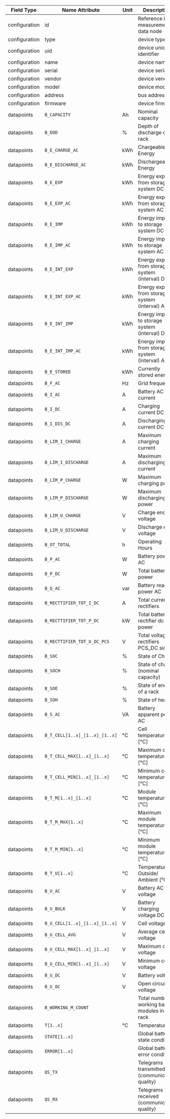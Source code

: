 | Field Type    | Name Attribute                 | Unit | Description                                       | Value   | Required | Example                        | Version |
|---------------|--------------------------------|------|---------------------------------------------------|---------|----------|--------------------------------|---------|
| configuration | id                             |      | Reference id for measurement data node            |         | x        | <device id=“1“ type=“battery“> | 2.0.1   |
| configuration | type                           |      | device type                                       | battery | x        | <device id=“1“ type=“battery“> | 2.0.1   |
| configuration | uid                            |      | device unique identifier                          |         | x        | <uid>BAT12345</uid>            | 2.0.1   |
| configuration | name                           |      | device name                                       |         |          | <name>Battery A</name>         | 2.0.1   |
| configuration | serial                         |      | device serial                                     |         |          | <serial>BAT11.22.33</serial>   | 2.0.1   |
| configuration | vendor                         |      | device vendor                                     |         |          | <vendor>vendor 123</vendor>    | 2.0.1   |
| configuration | model                          |      | device model                                      |         |          | <model></model>                | 2.0.1   |
| configuration | address                        |      | bus address                                       |         |          | <address>1</address>           | 2.0.1   |
| configuration | firmware                       |      | device firmware                                   |         |          | <firmware>1.23.3</firmware>    | 2.0.1   |
| datapoints    | `B_CAPACITY`                   | Ah   | Nominal capacity                                  |         |          |                                |         |
| datapoints    | `B_DOD`                        | %    | Depth of discharge of a rack                      |         |          |                                |         |
| datapoints    | `B_E_CHARGE_AC`                | kWh  | Chargeable Energy                                 |         |          |                                |         |
| datapoints    | `B_E_DISCHARGE_AC`             | kWh  | Dischargeable Energy                              |         |          |                                |         |
| datapoints    | `B_E_EXP`                      | kWh  | Energy export from storage system DC              |         |          |                                |         |
| datapoints    | `B_E_EXP_AC`                   | kWh  | Energy export from storage system AC              |         |          |                                |         |
| datapoints    | `B_E_IMP`                      | kWh  | Energy import to storage system DC                |         |          |                                |         |
| datapoints    | `B_E_IMP_AC`                   | kWh  | Energy import to storage system AC                |         |          |                                |         |
| datapoints    | `B_E_INT_EXP`                  | kWh  | Energy export from storage system (interval) DC   |         |          |                                |         |
| datapoints    | `B_E_INT_EXP_AC`               | kWh  | Energy export from storage system (interval) AC   |         |          |                                |         |
| datapoints    | `B_E_INT_IMP`                  | kWh  | Energy import to storage system (interval) DC     |         |          |                                |         |
| datapoints    | `B_E_INT_IMP_AC`               | kWh  | Energy import from storage system (interval) AC   |         |          |                                |         |
| datapoints    | `B_E_STORED`                   | kWh  | Currently stored energy                           |         |          |                                |         |
| datapoints    | `B_F_AC`                       | Hz   | Grid frequency                                    |         |          |                                |         |
| datapoints    | `B_I_AC`                       | A    | Battery AC current                                |         |          |                                |         |
| datapoints    | `B_I_DC`                       | A    | Charging current DC                               |         |          |                                |         |
| datapoints    | `B_I_DIS_DC`                   | A    | Discharging current DC                            |         |          |                                |         |
| datapoints    | `B_LIM_I_CHARGE`               | A    | Maximum charging current                          |         |          |                                |         |
| datapoints    | `B_LIM_I_DISCHARGE`            | A    | Maximum discharging current                       |         |          |                                |         |
| datapoints    | `B_LIM_P_CHARGE`               | W    | Maximum charging power                            |         |          |                                |         |
| datapoints    | `B_LIM_P_DISCHARGE`            | W    | Maximum discharging power                         |         |          |                                |         |
| datapoints    | `B_LIM_U_CHARGE`               | V    | Charge end voltage                                |         |          |                                |         |
| datapoints    | `B_LIM_U_DISCHARGE`            | V    | Discharge end voltage                             |         |          |                                |         |
| datapoints    | `B_OT_TOTAL`                   | h    | Operating Hours                                   |         |          |                                |         |
| datapoints    | `B_P_AC`                       | W    | Battery power AC                                  |         |          |                                |         |
| datapoints    | `B_P_DC`                       | W    | Total battery power                               |         |          |                                |         |
| datapoints    | `B_Q_AC`                       | var  | Battery reactive power AC                         |         |          |                                |         |
| datapoints    | `B_RECTTIFIER_TOT_I_DC`        | A    | Total current of rectifiers                       |         |          |                                |         |
| datapoints    | `B_RECTTIFIER_TOT_P_DC`        | kW   | Total battery rectifier dc power                  |         |          |                                |         |
| datapoints    | `B_RECTTIFIER_TOT_U_DC_PCS`    | V    | Total voltage of rectifiers PCS_DC side           |         |          |                                |         |
| datapoints    | `B_SOC`                        | %    | State of Charge                                   |         |          |                                |         |
| datapoints    | `B_SOCH`                       | %    | State of charge (nominal capacity)                |         |          |                                |         |
| datapoints    | `B_SOE`                        | %    | State of energy of a rack                         |         |          |                                |         |
| datapoints    | `B_SOH`                        | %    | State of health                                   |         |          |                                |         |
| datapoints    | `B_S_AC`                       | VA   | Battery apparent power AC                         |         |          |                                |         |
| datapoints    | `B_T_CELL[1..x]_[1..x]_[1..x]` | °C   | Cell temperature  [°C]                            |         |          |                                |         |
| datapoints    | `B_T_CELL_MAX[1..x]_[1..x]`    | °C   | Maximum cell temperature  [°C]                    |         |          |                                |         |
| datapoints    | `B_T_CELL_MIN[1..x]_[1..x]`    | °C   | Minimum cell temperature  [°C]                    |         |          |                                |         |
| datapoints    | `B_T_M[1..x]_[1..x]`           | °C   | Module temperature [°C]                           |         |          |                                |         |
| datapoints    | `B_T_M_MAX[1..x]`              | °C   | Maximum module temperature [°C]                   |         |          |                                |         |
| datapoints    | `B_T_M_MIN[1..x]`              | °C   | Minimum module temperature [°C]                   |         |          |                                |         |
| datapoints    | `B_T_U[1..x]`                  | °C   | Temperature Outside/ Ambient [°C]                 |         |          |                                |         |
| datapoints    | `B_U_AC`                       | V    | Battery AC voltage                                |         |          |                                |         |
| datapoints    | `B_U_BULK`                     | V    | Battery charging voltage DC                       |         |          |                                |         |
| datapoints    | `B_U_CELL[1..x]_[1..x]_[1..x]` | V    | Cell voltage                                      |         |          |                                |         |
| datapoints    | `B_U_CELL_AVG`                 | V    | Average cell voltage                              |         |          |                                |         |
| datapoints    | `B_U_CELL_MAX[1..x]_[1..x]`    | V    | Maximum cell voltage                              |         |          |                                |         |
| datapoints    | `B_U_CELL_MIN[1..x]_[1..x]`    | V    | Minimum cell voltage                              |         |          |                                |         |
| datapoints    | `B_U_DC`                       | V    | Battery voltage                                   |         |          |                                |         |
| datapoints    | `B_U_OC`                       | V    | Open circuit voltage                              |         |          |                                |         |
| datapoints    | `B_WORKING_M_COUNT`            |      | Total number of working battery modules in a rack |         |          |                                |         |
| datapoints    | `T[1..x]`                      | °C   | Temperatures                                      |         |          |                                |         |
| datapoints    | `STATE[1..x]`                  |      | Global battery state conditions                   |         |          |                                |         |
| datapoints    | `ERROR[1..x]`                  |      | Global battery error conditions                   |         |          |                                |         |
| datapoints    | `QS_TX`                        |      | Telegrams transmitted (communication quality)     |         |          |                                |         |
| datapoints    | `QS_RX`                        |      | Telegrams received (communication quality)        |         |          |                                |         |
